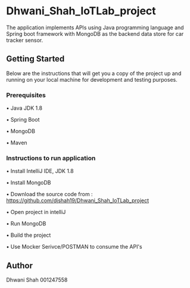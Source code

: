 # Dhwani_Shah_IoTLab_project
The application implements APIs using Java programming language and Spring boot framework with MongoDB as the backend data store for car tracker sensor.

## Getting Started
Below are the instructions that will get you a copy of the project up and running on your local machine for development and testing purposes.

### Prerequisites
•	Java JDK 1.8

•	Spring Boot

•	MongoDB

•	Maven

### Instructions to run application
•	Install IntelliJ IDE, JDK 1.8

•	Install MongoDB

•	Download the source code from : https://github.com/djshah19/Dhwani_Shah_IoTLab_project

•	Open project in intelliJ

•	Run MongoDB

•	Build the project

•	Use Mocker Serivce/POSTMAN to consume the API's

## Author
Dhwani Shah 001247558
